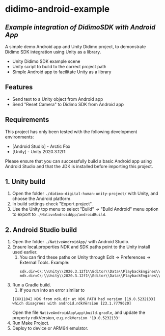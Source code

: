 # didimo-android-example
## _Example integration of DidimoSDK with Android App_

A simple demo Android app and Unity Didimo project, to demonstrate Didimo SDK integration using Unity as a library.

- Unity Didimo SDK example scene
- Unity script to build to the correct project path
- Simple Android app to facilitate Unity as a library

## Features

- Send text to a Unity object from Android app
- Send "Reset Camera" to Didimo SDK from Android app

## Requirements

This project has only been tested with the following development environments: 
- [Android Studio] - Arctic Fox 
- [Unity] - Unity 2020.3.12f1

Please ensure that you can successfully build a basic Android app using Android Studio and that the JDK is installed before importing this project.

## 1. Unity build

1. Open the folder `./didimo-digital-human-unity-project/` with Unity, and choose the Android platform.
2. In build settings check "Export project".
4. Use the Unity top menu to select "Build" → "Build Android" menu option to export to `./NativeAndroidApp/androidBuild`.

## 2. Android Studio build

1. Open the folder `./NativeAndroidApp/` with Android Studio.
2. Ensure local.properties NDK and SDK paths point to the Unity install used earlier.
   1. You can find these paths on Unity through Edit → Preferences → External Tools. Example:
      ```
      sdk.dir=C\:\\Unity\\2020.3.12f1\\Editor\\Data\\PlaybackEngines\\AndroidPlayer\\SDK
      ndk.dir=C\:\\Unity\\2020.3.12f1\\Editor\\Data\\PlaybackEngines\\AndroidPlayer\\NDK
      ```
3. Run a Gradle build.
   1. If you run into an error similar to 
   ```
   [CXX1104] NDK from ndk.dir at NDK_PATH had version [19.0.5232133] which disagrees with android.ndkVersion [23.1.7779620]
    ```
   Open the file `NativeAndroidApp\app\build.gradle`, and update the property ndkVersion, e.g. `ndkVersion '19.0.5232133'`
4. Run Make Project.
5. Deploy to device or ARM64 emulator.

